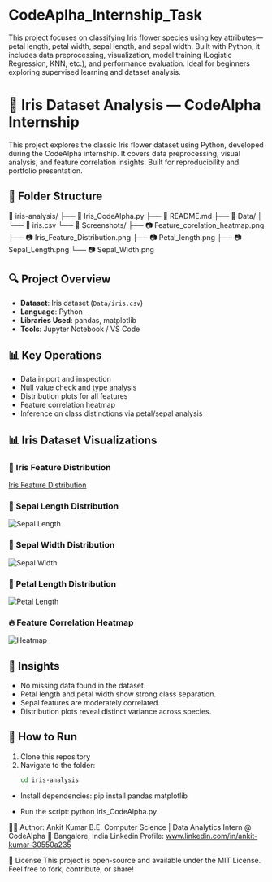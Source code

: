 # CodeAplha_Internship_Task
This project focuses on classifying Iris flower species using key attributes—petal length, petal width, sepal length, and sepal width. Built with Python, it includes data preprocessing, visualization, model training (Logistic Regression, KNN, etc.), and performance evaluation. Ideal for beginners exploring supervised learning and dataset analysis.

# 🌸 Iris Dataset Analysis — CodeAlpha Internship

This project explores the classic Iris flower dataset using Python, developed during the CodeAlpha internship. It covers data preprocessing, visual analysis, and feature correlation insights. Built for reproducibility and portfolio presentation.

## 📁 Folder Structure
📂 iris-analysis/
├── 📄 Iris_CodeAlpha.py
├── 📄 README.md
├── 📁 Data/
│   └── 📄 iris.csv
└── 📁 Screenshots/
    ├── 📷 Feature_corelation_heatmap.png
    ├── 📷 Iris_Feature_Distribution.png
    ├── 📷 Petal_length.png
    ├── 📷 Sepal_Length.png
    └── 📷 Sepal_Width.png


## 🔍 Project Overview

- **Dataset**: Iris dataset (`Data/iris.csv`)
- **Language**: Python
- **Libraries Used**: pandas, matplotlib
- **Tools**: Jupyter Notebook / VS Code

## 📊 Key Operations

- Data import and inspection
- Null value check and type analysis
- Distribution plots for all features
- Feature correlation heatmap
- Inference on class distinctions via petal/sepal analysis

## 📊 Iris Dataset Visualizations

### 🌸 Iris Feature Distribution  
[Iris Feature Distribution](https://github.com/AnkitKumarChoubey23/CodeAplha_Internship_Task/blob/0b9b66696109526068988e5de1af5d8cfacab15b/CodeAlpha_Iris_flower%20Classification_Ankit_Kumar/Screenshots/Iris_Feature_Distribution.png)

### 🌿 Sepal Length Distribution  
![Sepal Length](Screenshots/Sepal_Length.png)

### 🍃 Sepal Width Distribution  
![Sepal Width](Screenshots/Sepal_Width.png)

### 🌺 Petal Length Distribution  
![Petal Length](Screenshots/Petal_length.png)

### 🔥 Feature Correlation Heatmap  
![Heatmap](Screenshots/Feature_corelation_heatmap.png)

## 🧠 Insights

- No missing data found in the dataset.
- Petal length and petal width show strong class separation.
- Sepal features are moderately correlated.
- Distribution plots reveal distinct variance across species.

## 🧰 How to Run

1. Clone this repository
2. Navigate to the folder:
   ```bash
   cd iris-analysis

- Install dependencies:
pip install pandas matplotlib

- Run the script:
python Iris_CodeAlpha.py

🙋‍♂️ Author: Ankit Kumar
B.E. Computer Science | Data Analytics Intern @ CodeAlpha
📍 Bangalore, India
Linkedin Profile: www.linkedin.com/in/ankit-kumar-30550a235 

📜 License
This project is open-source and available under the MIT License. Feel free to fork, contribute, or share!
